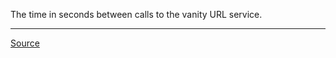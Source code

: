 The time in seconds between calls to the vanity URL service.

---

[Source](https://experienceleague.adobe.com/docs/experience-manager-dispatcher/using/configuring/dispatcher-configuration.html?lang=en#enabling-access-to-vanity-urls-vanity-urls)
